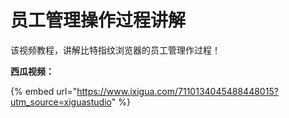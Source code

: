 # 员工管理操作过程讲解

该视频教程，讲解比特指纹浏览器的员工管理作过程！

**西瓜视频：**

{% embed url="https://www.ixigua.com/7110134045488448015?utm_source=xiguastudio" %}
